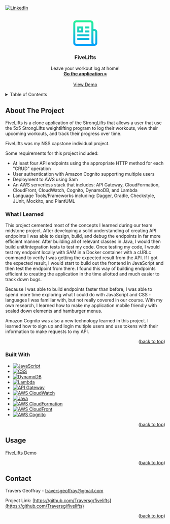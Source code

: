 [![LinkedIn][linkedin-shield]][linkedin-url]



<!-- PROJECT LOGO -->
<br />
<div align="center">
  <a href="https://github.com/Traversg/fivelifts">
    <img src="resources/logo.png" alt="Logo" width="80" height="80">
  </a>

<h3 align="center">FiveLifts</h3>

  <p align="center">
    Leave your workout log at home!
    <br />
    <a href="https://d1k3aqhoaq55zf.cloudfront.net"><strong>Go the application »</strong></a>
    <br />
    <br />
    <a href="#usage">View Demo</a>
  </p>
</div>



<!-- TABLE OF CONTENTS -->
<details>
  <summary>Table of Contents</summary>
  <ol>
    <li>
      <a href="#about-the-project">About The Project</a>
      <ul>
        <li><a href="#built-with">Built With</a></li>
      </ul>
    </li>
    <li><a href="#usage">Usage</a></li>
    <li><a href="#contact">Contact</a></li>
  </ol>
</details>



<!-- ABOUT THE PROJECT -->
## About The Project

FiveLifts is a clone application of the StrongLifts that allows a user that use the 5x5 StrongLifts weightlifting program
to log their workouts, view their upcoming workouts, and track their progress over time.

FiveLifts was my NSS capstone  individual project.

Some requirements for this project included: 
- At least four API endpoints using the appropriate HTTP method for
each "CRUD" operation
- User authentication with Amazon Cognito supporting multiple users
- Deployment to AWS using Sam
- An AWS serverless stack that includes: API Gateway, CloudFormation, CloudFront, CloudWatch, Cognito, DynamoDB, and Lambda
- Language Tools/Frameworks including: Dagger, Gradle, Checkstyle, JUnit, Mockito, and PlantUML

### What I Learned

This project cemented most of the concepts I learned during our team midstone project. After developing a solid
understanding of creating API endpoints I was able to design, build, and debug the endpoints in far more efficient
manner. After building all of relevant classes in Java, I would then build unit/integration tests to test my code.
Once testing my code, I would test my endpoint locally with SAM in a Docker container with a cURLc command
to verify I was getting the expected result from the API. If I got the expected result, I would start to build out the
frontend in JavaScript and then test the endpoint from there. I found this way of building endpoints efficient to
creating the application in the time allotted and much easier to track down bugs.

Because I was able to build endpoints faster than before, I was able to spend more time exploring what I could do
with JavaScript and CSS - languages I was familiar with, but not really covered in our course. With my own research,
I learned how to make my application mobile friendly with scaled down elements and hamburger menus.

Amazon Cognito was also a new technology learned in this project. I learned how to sign up and login multiple users and
use tokens with their information to make requests to my API.

<p align="right">(<a href="#readme-top">back to top</a>)</p>

### Built With


* [![JavaScript][JavaScript]][JavaScript-url]
* [![CSS][CSS]][CSS-url]
* [![DynamoDB][DynamoDB]][DynamoDB-url]
* [![Lambda][Lambda]][Lambda-url]
* [![API Gateway][API Gateway]][Gateway-url]
* [![AWS CloudWatch][AWS CloudWatch]][CloudWatch-url]
* [![Java][Java]][Java-url]
* [![AWS CloudFormation][AWS CloudFormation]][CloudFormation-url]
* [![AWS CloudFront][AWS CloudFront]][CloudFront-url]
* [![AWS Cognito][AWS Cognito]][Cognito-url]

<p align="right">(<a href="#readme-top">back to top</a>)</p>


<!-- USAGE EXAMPLES -->
## Usage

[FiveLifts Demo](https://user-images.githubusercontent.com/57022409/220740931-4f994600-8919-4b41-85f2-3b8c97cd2191.mov)

<p align="right">(<a href="#readme-top">back to top</a>)</p>

<!-- CONTACT -->
## Contact

Travers Geoffray - traversgeoffray@gmail.com

Project Link: [https://github.com/Traversg/fivelifts](https://github.com/Traversg/fivelifts)

<p align="right">(<a href="#readme-top">back to top</a>)</p>

<!-- MARKDOWN LINKS & IMAGES -->
<!-- https://www.markdownguide.org/basic-syntax/#reference-style-links -->
[contributors-shield]: https://img.shields.io/github/contributors/Traversg/Party_Playlist.svg?style=for-the-badge
[contributors-url]: https://github.com/Traversg/Party_Playlist/graphs/contributors
[forks-shield]: https://img.shields.io/github/forks/github_username/repo_name.svg?style=for-the-badge
[forks-url]: https://github.com/github_username/repo_name/network/members
[stars-shield]: https://img.shields.io/github/stars/github_username/repo_name.svg?style=for-the-badge
[stars-url]: https://github.com/github_username/repo_name/stargazers
[issues-shield]: https://img.shields.io/github/issues/github_username/repo_name.svg?style=for-the-badge
[issues-url]: https://github.com/github_username/repo_name/issues
[license-shield]: https://img.shields.io/github/license/github_username/repo_name.svg?style=for-the-badge
[license-url]: https://github.com/github_username/repo_name/blob/master/LICENSE.txt
[linkedin-shield]: https://img.shields.io/badge/-LinkedIn-black.svg?style=for-the-badge&logo=linkedin&colorB=555
[linkedin-url]: https://www.linkedin.com/in/travers-geoffray/
[product-screenshot]: resources/screenshot.png
[DynamoDb]: https://img.shields.io/badge/AWS_DynamoDB-white?style=for-the-badge&logo=amazondynamodb&logoColor=4053D6
[DynamoDb-url]: https://aws.amazon.com/dynamodb/
[Lambda]: https://img.shields.io/badge/AWS_Lambda-lightblue?style=for-the-badge&logo=awslambda&logoColor=FF9900
[Lambda-url]: https://aws.amazon.com/lambda/
[API Gateway]: https://img.shields.io/badge/AWS_API_Gateway-pink?style=for-the-badge&logo=amazonapigateway&logoColor=FF4F8B
[Gateway-url]: https://aws.amazon.com/api-gateway/
[JavaScript]: https://img.shields.io/badge/JavaScript-20232A?style=for-the-badge&logo=javascript&logoColor=61DAFB
[JavaScript-url]: https://javascript.com/
[Bootstrap.com]: https://img.shields.io/badge/Bootstrap-563D7C?style=for-the-badge&logo=bootstrap&logoColor=white
[Bootstrap-url]: https://getbootstrap.com
[Java]: https://img.shields.io/badge/Java-darkgreen?style=for-the-badge
[Java-url]: https://java.com/
[AWS CloudFront]: https://img.shields.io/badge/AWS_CloudFront-orange?style=for-the-badge
[Cloudfront-url]: https://aws.amazon.com/cloudfront/
[AWS CloudFormation]: https://img.shields.io/badge/AWS_CloudFormation-red?style=for-the-badge
[Cloudformation-url]: https://aws.amazon.com/cloudformation/
[AWS CloudWatch]: https://img.shields.io/badge/AWS_CloudWatch-beige?style=for-the-badge&logo=amazoncloudwatch&logoColor=FF4F8B
[Cloudwatch-url]: https://aws.amazon.com/cloudwatch/
[AWS Cognito]: https://img.shields.io/badge/AWS_Cognito-darkred?style=for-the-badge
[Cognito-url]: https://aws.amazon.com/cognito/
[CSS]: https://img.shields.io/badge/CSS3-yellow?style=for-the-badge&logo=css3&logoColor=1572B6
[CSS-url]: https://www.w3.org/Style/CSS/Overview.en.html
